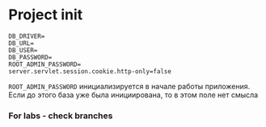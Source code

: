 # Project init

```
DB_DRIVER=
DB_URL=
DB_USER=
DB_PASSWORD=
ROOT_ADMIN_PASSWORD=
server.servlet.session.cookie.http-only=false
```

`ROOT_ADMIN_PASSWORD` инициализируется в начале работы приложения. 
Если до этого база уже была инициирована, то в этом поле нет смысла

### For labs - check branches